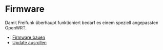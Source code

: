 # Firmware

Damit Freifunk überhaupt funktioniert bedarf es einem speziell 
angepassten OpenWRT. 

- [Firmware bauen](build.md)
- [Update ausrollen](autoupdate.md)

